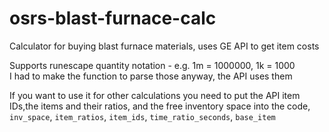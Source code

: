 # osrs-blast-furnace-calc
Calculator for buying blast furnace materials, uses GE API to get item costs

Supports runescape quantity notation - e.g. 1m = 1000000, 1k = 1000    
I had to make the function to parse those anyway, the API uses them

If you want to use it for other calculations you need to put the API item IDs,the items and their ratios, and the free inventory space into the code, `inv_space`, `item_ratios`, `item_ids`, `time_ratio_seconds`, `base_item`
